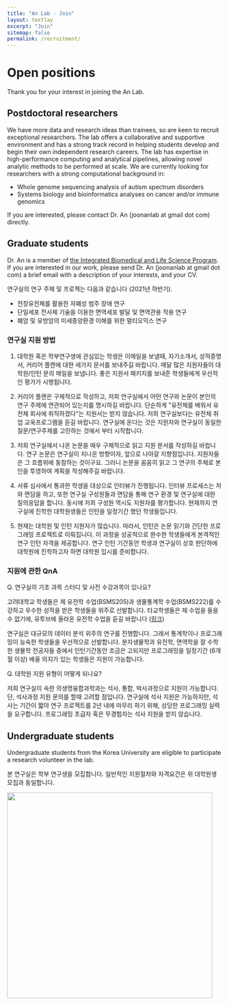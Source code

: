 ```yaml
---
title: "An Lab - Join"
layout: textlay
excerpt: "Join"
sitemap: false
permalink: /recruitment/
---
```


# Open positions

Thank you for your interest in joining the An Lab.

## Postdoctoral researchers

We have more data and research ideas than trainees, so are keen to recruit exceptional researchers. The lab offers a collaborative and supportive environment and has a strong track record in helping students develop and begin their own independent research careers. The lab has expertise in high-performance computing and analytical pipelines, allowing novel analytic methods to be performed at scale. We are currently looking for researchers with a strong computational background in:

- Whole genome sequencing analysis of autism spectrum disorders
- Systems biology and bioinformatics analyses on cancer and/or immune genomics 

If you are interested, please contact Dr. An (joonanlab at gmail dot com) directly.

## Graduate students

Dr. An is a member of [the Integrated Biomedical and Life Science Program](https://chs.korea.ac.kr/chs/grad/lifefusion_1.do). If you are interested in our work, please send Dr. An (joonanlab at gmail dot com) a brief email with a description of your interests, and your CV.

연구실의 연구 주제 및 프로젝는 다음과 같습니다 (2021년 하반기).

- 전장유전체를 활용한 자폐성 범주 장애 연구
- 단일세포 전사체 기술을 이용한 면역세포 발달 및 면역관용 작용 연구
- 폐암 및 유방암의 미세종양환경 이해를 위한 멀티오믹스 연구

### 연구실 지원 방법
1. 대학원 혹은 학부연구생에 관심있는 학생은 이메일을 보낼때, 자기소개서, 성적증명서, 커리어 플랜에 대한 세가지 문서를 보내주길 바랍니다. 매달 많은 지원자들이 대학원/인턴 문의 메일을 보냅니다. 좋은 지원서 패키지를 보내준 학생들에게 우선적인 평가가 시행됩니다.

2. 커리어 플랜은 구체적으로 작성하고, 저희 연구실에서 어떤 연구와 논문이 본인의 연구 주제에 연관되어 있는지를 명시하길 바랍니다. 단순하게 "유전체를 배워서 유전체 회사에 취직하겠다"는 지원서는 받지 않습니다. 저희 연구실보다는 유전체 취업 교욱프로그램을 듣길 바랍니다. 연구실에 온다는 것은 지원자와 연구실이 동일한 질문/연구주제를 고민하는 것에서 부터 시작합니다. 

3. 저희 연구실에서 나온 논문을 매우 구체적으로 읽고 지원 문서를 작성하길 바랍니다. 연구 논문은 연구실이 지나온 방향이자, 앞으로 나아갈 지향점입니다. 지원자들은 그 흐름위에 동참하는 것이구요. 그러니 논문을 꼼꼼히 읽고 그 연구의 주체로 본인을 투영하여 계획을 작성해주길 바랍니다.

4. 서류 심사에서 통과한 학생을 대상으로 인터뷰가 진행됩니다. 인터뷰 프로세스는 저와 면담을 하고, 또한 연구실 구성원들과 면담을 통해 연구 환경 및 연구실에 대한 질의응답을 합니다. 동시에 저희 구성원 역시도 지원자를 평가합니다. 현재까지 연구실에 진학한 대학원생들은 인턴을 일정기간 했던 학생들입니다.

5. 현재는 대학원 및 인턴 지원자가 많습니다. 따라서, 인턴은 논문 읽기와 간단한 프로그래밍 프로젝트로 이뤄집니다. 이 과정을 성공적으로 완수한 학생들에게 본격적인 연구 인턴 자격을 제공합니다. 연구 인턴 기간동안 학생과 연구실이 상호 판단하에 대학원에 진학하고자 하면 대학원 입시를 준비합니다.

### 지원에 관한 QnA
Q. 연구실의 기초 과목 스터디 및 사전 수강과목이 있나요?

고려대학교 학생들은 제 유전학 수업(BSMS205)과 생물통계학 수업(BSMS222)를 수강하고 우수한 성적을 받은 학생들을 위주로 선발합니다. 타교학생들은 제 수업을 들을수 없기에, 유투브에 올라온 유전학 수업을 듣길 바랍니다 ([링크](https://www.youtube.com/watch?v=WwzeVOVEKz8&list=PLrSeOrCeGDLHp3jb3tXtSUM--7ZdbOZuz&ab_channel=genetics001))

연구실은 대규모의 데이터 분석 위주의 연구를 진행합니다. 그래서 통계학이나 프로그래밍이 능숙한 학생들을 우선적으로 선발합니다. 분자생물학과 유전학, 면역학을 잘 수학한 생물학 전공자들 중에서 인턴기간동안 조금은 고되지만 프로그래밍을 일정기간 (6개월 이상) 배울 의지가 있는 학생들은 지원이 가능합니다.

Q. 대학원 지원 유형이 어떻게 되나요?

저희 연구실이 속한 의생명융합과학과는 석사, 통합, 박사과정으로 지원이 가능합니다. 단, 석사과정 지원 문의를 할때 고려할 점입니다. 연구실에 석사 지원은 가능하지만, 석사는 기간이 짧아 연구 프로젝트를 2년 내에 마무리 하기 위해, 상당한 프로그래밍 실력을 요구합니다. 프로그래밍 초급자 혹은 무경험자는 석사 지원을 받지 않습니다.


## Undergraduate students

Undergraduate students from the Korea University are eligible to participate a research volunteer in the lab.

본 연구실은 학부 연구생을 모집합니다. 일반적인 지원절차와 자격요건은 위 대학원생 모집과 동일합니다.

<img src="{{ site.url }}{{ site.baseurl }}/images/teampic/labphoto_20210402.jpg" style="width: 480px">
